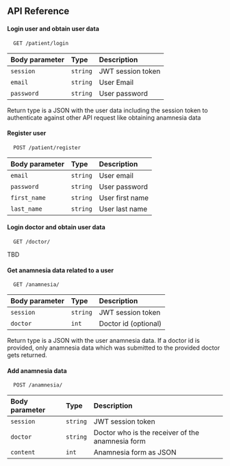 
## API Reference

#### Login user and obtain user data

```http
  GET /patient/login
```

| Body parameter | Type     | Description                |
| :-------- | :------- | :------------------------- |
| `session` | `string` | JWT session token | Deprecated, to be removed
| `email` | `string` | User Email |
| `password` | `string` | User password |

Return type is a JSON with the user data including the session token to authenticate against other API request like obtaining anamnesia data

#### Register user

```http
  POST /patient/register
```

| Body parameter | Type     | Description                |
| :-------- | :------- | :------------------------- |
| `email` | `string` | User email |
| `password` | `string` | User password |
| `first_name` | `string` | User first name |
| `last_name` | `string` | User last name |


#### Login doctor and obtain user data

```http
  GET /doctor/
```
TBD

#### Get anamnesia data related to a user

```http
  GET /anamnesia/
```

| Body parameter | Type     | Description                |
| :-------- | :------- | :------------------------- |
| `session` | `string` | JWT session token |
| `doctor` | `int` | Doctor id (optional) |

Return type is a JSON with the user anamnesia data. If a doctor id is provided,
only anamnesia data which was submitted to the provided doctor gets returned.

#### Add anamnesia data

```http
  POST /anamnesia/
```

| Body parameter | Type     | Description                |
| :-------- | :------- | :------------------------- |
| `session` | `string` | JWT session token |
| `doctor` | `string` | Doctor who is the receiver of the anamnesia form |
| `content` | `int` | Anamnesia form as JSON |




